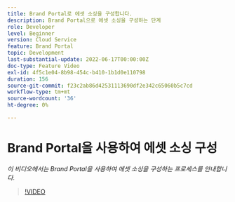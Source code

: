 ```yaml
---
title: Brand Portal로 에셋 소싱을 구성합니다.
description: Brand Portal으로 에셋 소싱을 구성하는 단계
role: Developer
level: Beginner
version: Cloud Service
feature: Brand Portal
topic: Development
last-substantial-update: 2022-06-17T00:00:00Z
doc-type: Feature Video
exl-id: 4f5c1e04-8b98-454c-b410-1b1d0e110798
duration: 156
source-git-commit: f23c2ab86d42531113690df2e342c65060b5c7cd
workflow-type: tm+mt
source-wordcount: '36'
ht-degree: 0%

---
```


# Brand Portal을 사용하여 에셋 소싱 구성

*이 비디오에서는 Brand Portal을 사용하여 에셋 소싱을 구성하는 프로세스를 안내합니다.*

>[!VIDEO](https://video.tv.adobe.com/v/335451?quality=12&learn=on)
